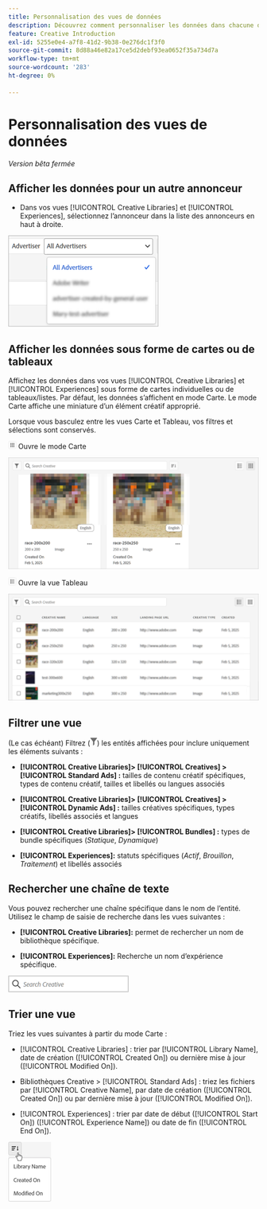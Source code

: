 ```yaml
---
title: Personnalisation des vues de données
description: Découvrez comment personnaliser les données dans chacune des vues disponibles.
feature: Creative Introduction
exl-id: 5255e0e4-a7f8-41d2-9b38-0e276dc1f3f0
source-git-commit: 8d88a46e82a17ce5d2debf93ea0652f35a734d7a
workflow-type: tm+mt
source-wordcount: '283'
ht-degree: 0%

---
```


# Personnalisation des vues de données

*Version bêta fermée*

## Afficher les données pour un autre annonceur

* Dans vos vues [!UICONTROL Creative Libraries] et [!UICONTROL Experiences], sélectionnez l’annonceur dans la liste des annonceurs en haut à droite.

![Exemple de liste d’annonceurs](/help/creative/assets/advertiser.png "Exemple de liste d’annonceurs")

## Afficher les données sous forme de cartes ou de tableaux

Affichez les données dans vos vues [!UICONTROL Creative Libraries] et [!UICONTROL Experiences] sous forme de cartes individuelles ou de tableaux/listes. Par défaut, les données s’affichent en mode Carte. Le mode Carte affiche une miniature d’un élément créatif approprié.

Lorsque vous basculez entre les vues Carte et Tableau, vos filtres et sélections sont conservés.

![Mode Carte](/help/creative/assets/card-view-button.png "Mode Carte") Ouvre le mode Carte

![Exemple de vue Carte](/help/creative/assets/card-view-example.png "Exemple de vue Carte")

![Vue Tableau/liste](/help/creative/assets/table-view-button.png "Vue Tableau") Ouvre la vue Tableau

![Exemple de vue Tableau](/help/creative/assets/table-view-example.png "Exemple de vue Tableau")

<!-- not implemented as of 11-26:
In card view, you can increase or decrease the size of the cards.

In either view, you can:

Include all creative variations in the view. [Experiences view?]

Refresh the pane to see any changes that other users have made.
-->

## Filtrer une vue

(Le cas échéant) Filtrez (![bouton Filtrer](/help/creative/assets/filter.png "bouton Filtrer")) les entités affichées pour inclure uniquement les éléments suivants :

* **[!UICONTROL Creative Libraries]> [!UICONTROL Creatives] > [!UICONTROL Standard Ads] :** tailles de contenu créatif spécifiques, types de contenu créatif, tailles et libellés ou langues associés

* **[!UICONTROL Creative Libraries]> [!UICONTROL Creatives] > [!UICONTROL Dynamic Ads] :** tailles créatives spécifiques, types créatifs, libellés associés et langues

* **[!UICONTROL Creative Libraries]> [!UICONTROL Bundles] :** types de bundle spécifiques (*Statique*, *Dynamique*)

* **[!UICONTROL Experiences]:** statuts spécifiques (*Actif*, *Brouillon*, *Traitement*) et libellés associés

<!-- Only available to non-admin users in Phase 1

* **[!UICONTROL Feeds] > [!UICONTROL Catalog]:** Specific library [??? different than the statuses for the Template tab, which I'd expect to show something different anyway] statuses (*Active*, *Inactive*, *Deleted*)

* **[!UICONTROL Feeds] > [!UICONTROL Job Status]:** Specific statuses (*Created*, *Queued*, *Running*, *Finished*)

* **[!UICONTROL Feeds] > [!UICONTROL Template]:** Specific library [???] statuses (*Active*, *Archived*)

* **[!UICONTROL Ad Templates]:** Specific creative sizes and template types (*Static*, *Dynamic*)

-->

## Rechercher une chaîne de texte

Vous pouvez rechercher une chaîne spécifique dans le nom de l’entité. Utilisez le champ de saisie de recherche dans les vues suivantes :

* **[!UICONTROL Creative Libraries]:** permet de rechercher un nom de bibliothèque spécifique.

* **[!UICONTROL Experiences]:** Recherche un nom d’expérience spécifique.

![Exemple de champ de saisie de recherche](/help/creative/assets/search-field.png "Exemple de champ de saisie de recherche")

## Trier une vue

Triez les vues suivantes à partir du mode Carte :

* [!UICONTROL Creative Libraries] : trier par [!UICONTROL Library Name], date de création ([!UICONTROL Created On]) ou dernière mise à jour ([!UICONTROL Modified On]).

* Bibliothèques Creative > [!UICONTROL Standard Ads] : triez les fichiers par [!UICONTROL Creative Name], par date de création ([!UICONTROL Created On]) ou par dernière mise à jour ([!UICONTROL Modified On]).

* [!UICONTROL Experiences] : trier par date de début ([!UICONTROL Start On]) ([!UICONTROL Experience Name]) ou date de fin ([!UICONTROL End On]).

![Exemple d’options de tri](/help/creative/assets/sort.png "Exemple d’options de tri")
